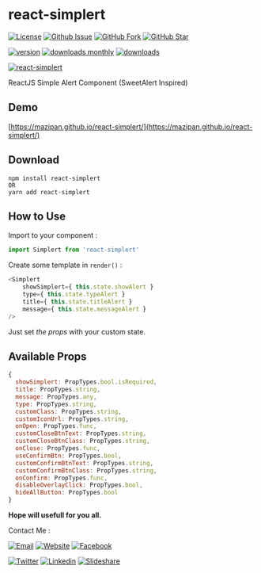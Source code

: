 # react-simplert

[![License](https://img.shields.io/github/license/mazipan/react-simplert.svg?maxAge=3600)](https://github.com/mazipan/react-simplert) 
[![Github Issue](https://img.shields.io/github/issues/mazipan/react-simplert.svg?maxAge=3600)](https://github.com/mazipan/react-simplert/issues) 
[![GitHub Fork](https://img.shields.io/github/forks/mazipan/react-simplert.svg?maxAge=3600)](https://github.com/mazipan/react-simplert/network) 
[![GitHub Star](https://img.shields.io/github/stars/mazipan/react-simplert.svg?maxAge=3600)](https://github.com/mazipan/react-simplert/stargazers) 

[![version](https://img.shields.io/npm/v/react-simplert.svg)](https://www.npmjs.com/package/react-simplert)
[![downloads monthly](https://img.shields.io/npm/dm/react-simplert.svg)](https://www.npmjs.com/package/react-simplert) 
[![downloads](https://img.shields.io/npm/dt/react-simplert.svg)](https://www.npmjs.com/package/react-simplert) 

[![react-simplert](https://mazipan.github.io/react-simplert/images/react-simplert.png)](https://mazipan.github.io/react-simplert/)

ReactJS Simple Alert Component (SweetAlert Inspired)

## Demo
[https://mazipan.github.io/react-simplert/](https://mazipan.github.io/react-simplert/)

## Download
```
npm install react-simplert
OR
yarn add react-simplert
```

## How to Use

Import to your component : 
```javascript
import Simplert from 'react-simplert'
```

Create some template in `render()` :
```javascript
<Simplert 
    showSimplert={ this.state.showAlert }
    type={ this.state.typeAlert }
    title={ this.state.titleAlert }
    message={ this.state.messageAlert }
/>
```
Just set _the props_ with your custom state.

## Available Props

```javascript
{
  showSimplert: PropTypes.bool.isRequired,
  title: PropTypes.string,
  message: PropTypes.any,        
  type: PropTypes.string,
  customClass: PropTypes.string,
  customIconUrl: PropTypes.string,
  onOpen: PropTypes.func,
  customCloseBtnText: PropTypes.string,
  customCloseBtnClass: PropTypes.string,
  onClose: PropTypes.func,
  useConfirmBtn: PropTypes.bool,
  customConfirmBtnText: PropTypes.string,
  customConfirmBtnClass: PropTypes.string,
  onConfirm: PropTypes.func,
  disableOverlayClick: PropTypes.bool,
  hideAllButton: PropTypes.bool
}
```



**Hope will usefull for you all.**

Contact Me :

[![Email](https://img.shields.io/badge/mazipanneh-Email-yellow.svg?maxAge=3600)](mailto:mazipanneh@gmail.com) 
[![Website](https://img.shields.io/badge/mazipanneh-Blog-brightgreen.svg?maxAge=3600)](https://mazipanneh.com/blog/)
[![Facebook](https://img.shields.io/badge/mazipanneh-Facebook-blue.svg?maxAge=3600)](https://facebook.com/mazipanneh) 

[![Twitter](https://img.shields.io/badge/Maz_Ipan-Twitter-55acee.svg?maxAge=3600)](https://twitter.com/Maz_Ipan) 
[![Linkedin](https://img.shields.io/badge/irfanmaulanamazipan-Linkedin-0077b5.svg?maxAge=3600)](https://id.linkedin.com/in/irfanmaulanamazipan) 
[![Slideshare](https://img.shields.io/badge/IrfanMaulana21-Slideshare-0077b5.svg?maxAge=3600)](https://www.slideshare.net/IrfanMaulana21) 
